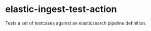 # elastic-ingest-test-action

Tests a set of testcases against an elasticsearch pipeline definition.
